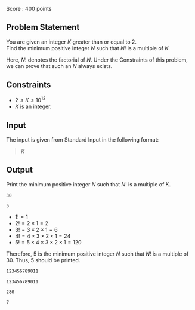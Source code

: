 Score : $400$ points

## Problem Statement

You are given an integer $K$ greater than or equal to $2$.<br>
Find the minimum positive integer $N$ such that $N!$ is a multiple of $K$.

Here, $N!$ denotes the factorial of $N$.  Under the Constraints of this problem, we can prove that such an $N$ always exists.

## Constraints

- $2\leq K\leq 10^{12}$
- $K$ is an integer.

## Input

The input is given from Standard Input in the following format:

> $K$

## Output

Print the minimum positive integer $N$ such that $N!$ is a multiple of $K$.

```input1
30
```

```output1
5
```

- $1!=1$
- $2!=2\times 1=2$
- $3!=3\times 2\times 1=6$
- $4!=4\times 3\times 2\times 1=24$
- $5!=5\times 4\times 3\times 2\times 1=120$

Therefore, $5$ is the minimum positive integer $N$ such that $N!$ is a multiple of $30$.
Thus, $5$ should be printed.

```input2
123456789011
```

```output2
123456789011
```

```input3
280
```

```output3
7
```